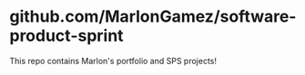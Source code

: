 # github.com/MarlonGamez/software-product-sprint

This repo contains Marlon's portfolio and SPS projects!
